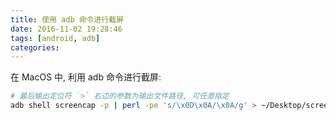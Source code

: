 ```yaml
---
title: 使用 adb 命令进行截屏
date: 2016-11-02 19:28:46
tags: [android, adb]
categories:
---
```


在 MacOS 中, 利用 adb 命令进行截屏:

```bash
# 最后输出定位符 `>` 右边的参数为输出文件路径, 可任意指定 
adb shell screencap -p | perl -pe 's/\x0D\x0A/\x0A/g' > ~/Desktop/screenshot_$(date +%Y_%m_%d_%H_%M_%S).png
```

